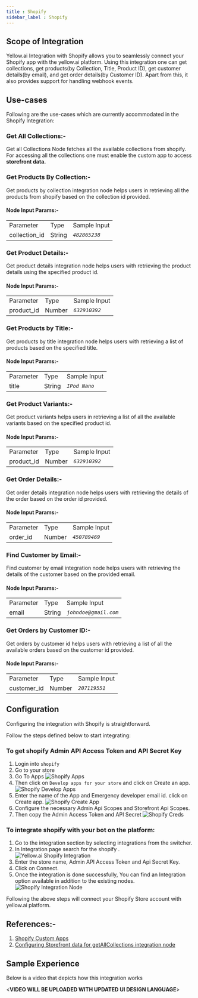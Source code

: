 ```yaml
---
title : Shopify
sidebar_label : Shopify
---
```

## Scope of Integration

Yellow.ai Integration with Shopify allows you to seamlessly connect your Shopify app with the yellow.ai platform. Using this integration one can get collections, get products(by Collection, Title, Product ID), get customer details(by email), and get order details(by Customer ID). Apart from this, it also provides support for handling webhook events.


## Use-cases

Following are the use-cases which are currently accommodated in the Shopify Integration:

### Get All Collections:-
Get all Collections Node fetches all the available collections from shopify. For accessing all the collections one must enable the custom app to access **storefront data.**


### Get Products By Collection:-
Get products by collection integration node helps users in retrieving all the products from shopify based on the collection id provided.
#### Node Input Params:-
<table>
  <tr>
   <td>Parameter
   </td>
   <td>Type
   </td>
   <td>Sample Input
   </td>
  </tr>
  <tr>
   <td>collection_id
   </td>
   <td>String
   </td>
   <td><code><em>482865238</em></code>
   </td>
  </tr>
</table>


### Get Product Details:-
Get product details integration node helps users with retrieving the product details using the specified product id.
#### Node Input Params:-
<table>
  <tr>
   <td>Parameter
   </td>
   <td>Type
   </td>
   <td>Sample Input
   </td>
  </tr>
  <tr>
   <td>product_id
   </td>
   <td>Number
   </td>
   <td><code><em>632910392</em></code>
   </td>
  </tr>
</table>


### Get Products by Title:-
Get products by title integration node helps users with retrieving a list of products based on the specified title.
#### Node Input Params:-
<table>
  <tr>
   <td>Parameter
   </td>
   <td>Type
   </td>
   <td>Sample Input
   </td>
  </tr>
  <tr>
   <td>title
   </td>
   <td>String
   </td>
   <td><code><em>IPod Nano</em></code>
   </td>
  </tr>
</table>


### Get Product Variants:-
Get product variants helps users in retrieving a list of all the available variants based on the specified product id.
#### Node Input Params:-
<table>
  <tr>
   <td>Parameter
   </td>
   <td>Type
   </td>
   <td>Sample Input
   </td>
  </tr>
  <tr>
   <td>product_id
   </td>
   <td>Number
   </td>
   <td><code><em>632910392</em></code>
   </td>
  </tr>
</table>


### Get Order Details:-
Get order details integration node helps users with retrieving the details of the order based on the order id provided.
#### Node Input Params:-
<table>
  <tr>
   <td>Parameter
   </td>
   <td>Type
   </td>
   <td>Sample Input
   </td>
  </tr>
  <tr>
   <td>order_id
   </td>
   <td>Number
   </td>
   <td><code><em>450789469</em></code>
   </td>
  </tr>
</table>


### Find Customer by Email:-
Find customer by email integration node helps users with retrieving the details of the customer based on the provided email.
#### Node Input Params:-
<table>
  <tr>
   <td>Parameter
   </td>
   <td>Type
   </td>
   <td>Sample Input
   </td>
  </tr>
  <tr>
   <td>email
   </td>
   <td>String
   </td>
   <td><code><em>johndoe@gmail.com</em></code>
   </td>
  </tr>
</table>


### Get Orders by Customer ID:-
Get orders by customer id helps users with retrieving a list of all the available orders based on the customer id provided.
#### Node Input Params:-
<table>
  <tr>
   <td>Parameter
   </td>
   <td>Type
   </td>
   <td>Sample Input
   </td>
  </tr>
  <tr>
   <td>customer_id
   </td>
   <td>Number
   </td>
   <td><code><em>207119551</em></code>
   </td>
  </tr>
</table>



## Configuration

Configuring the integration with Shopify is straightforward.

Follow the steps defined below to start integrating:
### To get shopify Admin API Access Token and API Secret Key



1. Login into `shopify`
2. Go to your store
3. Go To Apps
   ![Shopify Apps](https://cdn.yellowmessenger.com/Juwo3hAYTvKA1650972582447.png)
4. Then click on `Develop apps for your store` and click on Create an app.
   ![Shopify Develop Apps](https://cdn.yellowmessenger.com/V7791fauviuE1650972835358.png)
5. Enter the name of the App and Emergency developer email id. click on Create app.
   ![Shopify Create App](https://cdn.yellowmessenger.com/IskNDOxC2G4x1650972595971.png)
6. Configure the necessary Admin Api Scopes and Storefront Api Scopes.
7. Then copy the Admin Access Token and API Secret
   ![Shopify Creds](https://cdn.yellowmessenger.com/qnS1UjQEQa6Q1650972607979.png)


### To integrate shopify with your bot on the platform:
1. Go to the integration section by selecting integrations from the switcher.
2. In Integration page search for the shopify .
   ![Yellow.ai Shopify Integration](https://cdn.yellowmessenger.com/GOIeBSXPTJdH1653913528873.png)
4. Enter the store name, Admin API Access Token and Api Secret Key.
5. Click on Connect.
6. Once the integration is done successfully, You can find an Integration option available in addition to the existing nodes.
   ![Shopify Integration Node](https://cdn.yellowmessenger.com/O1CsKkYAtet01650972874113.png)

Following the above steps will connect your Shopify Store account with yellow.ai platform.


## References:-
1. [Shopify Custom Apps](https://help.shopify.com/en/manual/apps/custom-apps)
2. [Configuring Storefront data for getAllCollections integration node](https://community.shopify.com/c/shopify-apis-and-sdks/404-error-from-get-admin-collection-listings-json-for-one-store/m-p/367034/highlight/true#M19606)


## Sample Experience
Below is a video that depicts how this integration works

<**VIDEO WILL BE UPLOADED WITH UPDATED UI DESIGN LANGUAGE**>